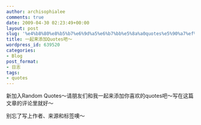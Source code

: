 ```yaml
---
author: archisophialee
comments: true
date: 2009-04-30 02:23:49+00:00
layout: post
slug: '%e4%b8%80%e8%b5%b7%e6%9d%a5%e6%b7%bb%e5%8a%a0quotes%e5%90%a7%ef%bd%9e'
title: 一起来添加Quotes吧～
wordpress_id: 639520
categories:
- Blog
post_format:
- 日志
tags:
- quotes
---
```


新加入Random Quotes～请朋友们和我一起来添加你喜欢的quotes吧～写在这篇文章的评论里就好～

别忘了写上作者、来源和标签噢～
